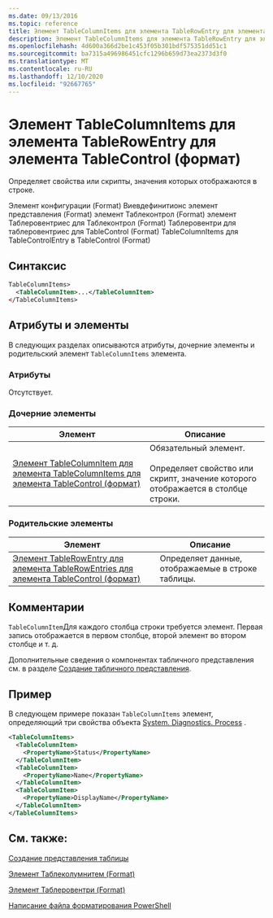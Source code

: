 ```yaml
---
ms.date: 09/13/2016
ms.topic: reference
title: Элемент TableColumnItems для элемента TableRowEntry для элемента TableControl (формат)
description: Элемент TableColumnItems для элемента TableRowEntry для элемента TableControl (формат)
ms.openlocfilehash: 4d600a366d2be1c453f05b301bdf575351dd51c1
ms.sourcegitcommit: ba7315a496986451cfc1296b659d73ea2373d3f0
ms.translationtype: MT
ms.contentlocale: ru-RU
ms.lasthandoff: 12/10/2020
ms.locfileid: "92667765"
---
```

# <a name="tablecolumnitems-element-for-tablerowentry-for-tablecontrol-format"></a>Элемент TableColumnItems для элемента TableRowEntry для элемента TableControl (формат)

Определяет свойства или скрипты, значения которых отображаются в строке.

Элемент конфигурации (Format) Виевдефинитионс элемент представления (Format) элемент Таблеконтрол (Format) элемент Таблеровентриес для Таблеконтрол (Format) Таблеровентри для таблеровентриес для TableControl (Format) TableColumnItems для TableControlEntry в TableControl (Format)

## <a name="syntax"></a>Синтаксис

```xml
TableColumnItems>
  <TableColumnItem>...</TableColumnItem>
</TableColumnItems>
```

## <a name="attributes-and-elements"></a>Атрибуты и элементы

В следующих разделах описываются атрибуты, дочерние элементы и родительский элемент `TableColumnItems` элемента.

### <a name="attributes"></a>Атрибуты

Отсутствует.

### <a name="child-elements"></a>Дочерние элементы

|Элемент|Описание|
|-------------|-----------------|
|[Элемент TableColumnItem для элемента TableColumnItems для элемента TableControl (формат)](./tablecolumnitem-element-for-tablecolumnitems-for-tablecontrol-format.md)|Обязательный элемент.<br /><br /> Определяет свойство или скрипт, значение которого отображается в столбце строки.|

### <a name="parent-elements"></a>Родительские элементы

|Элемент|Описание|
|-------------|-----------------|
|[Элемент TableRowEntry для элемента TableRowEntries для элемента TableControl (формат)](./tablerowentry-element-for-tablerowentries-for-tablecontrol-format.md)|Определяет данные, отображаемые в строке таблицы.|

## <a name="remarks"></a>Комментарии

`TableColumnItem`Для каждого столбца строки требуется элемент. Первая запись отображается в первом столбце, второй элемент во втором столбце и т. д.

Дополнительные сведения о компонентах табличного представления см. в разделе [Создание табличного представления](./creating-a-table-view.md).

## <a name="example"></a>Пример

В следующем примере показан `TableColumnItems` элемент, определяющий три свойства объекта [System. Diagnostics. Process](/dotnet/api/System.Diagnostics.Process) .

```xml
<TableColumnItems>
  <TableColumnItem>
    <PropertyName>Status</PropertyName>
  </TableColumnItem>
  <TableColumnItem>
    <PropertyName>Name</PropertyName>
  </TableColumnItem>
  <TableColumnItem>
    <PropertyName>DisplayName</PropertyName>
  </TableColumnItem>
</TableColumnItems>

```

## <a name="see-also"></a>См. также:

[Создание представления таблицы](./creating-a-table-view.md)

[Элемент Таблеколумнитем (Format)](./tablecolumnitem-element-for-tablecolumnitems-for-tablecontrol-format.md)

[Элемент Таблеровентри (Format)](./tablerowentry-element-for-tablerowentries-for-tablecontrol-format.md)

[Написание файла форматирования PowerShell](./writing-a-powershell-formatting-file.md)
